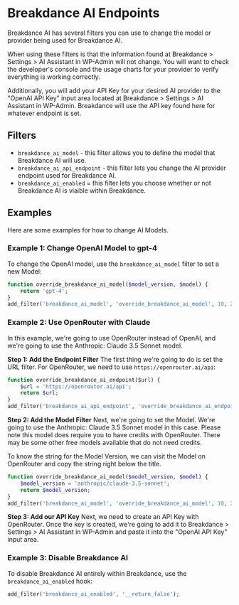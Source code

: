 
Breakdance AI Endpoints
===
Breakdance AI has several filters you can use to change the model or provider being used for Breakdance AI. 

When using these filters is that the information found at Breakdance > Settings > AI Assistant in WP-Admin will not change. You will want to check the developer's console and the usage charts for your provider to verify everything is working correctly. 

Additionally, you will add your API Key for your desired AI provider to the "OpenAI API Key" input area located at Breakdance > Settings > AI Assistant in WP-Admin. Breakdance will use the API key found here for whatever endpoint is set.

## Filters
- `breakdance_ai_model` - this filter allows you to define the model that Breakdance AI will use.
- `breakdance_ai_api_endpoint` - this filter lets you change the AI provider endpoint used for Breakdance AI. 
- `breakdance_ai_enabled` = this filter lets you choose whether or not Breakdance AI is viaible within Breakdance. 

## Examples
Here are some examples for how to change AI Models. 

### Example 1: Change OpenAI Model to gpt-4
To change the OpenAI model, use the `breakdance_ai_model` filter to set a new Model: 

```php
function override_breakdance_ai_model($model_version, $model) {
    return 'gpt-4';
}
add_filter('breakdance_ai_model', 'override_breakdance_ai_model', 10, 2);
```

### Example 2: Use OpenRouter with Claude
In this example, we're going to use OpenRouter instead of OpenAI, and we're going to use the Anthropic: Claude 3.5 Sonnet model. 

**Step 1: Add the Endpoint Filter**
The first thing we're going to do is set the URL filter. For OpenRouter, we need to use `https://openrouter.ai/api`:


```php
function override_breakdance_ai_endpoint($url) {
    $url = 'https://openrouter.ai/api';
    return $url;
}
add_filter('breakdance_ai_api_endpoint', 'override_breakdance_ai_endpoint');
```

**Step 2: Add the Model Filter**
Next, we're going to set the Model. We're going to use the Anthropic: Claude 3.5 Sonnet model in this case. Please note this model does require you to have credits with OpenRouter. There may be some other free models available that do not need credits. 

To know the string for the Model Version, we can visit the Model on OpenRouter and copy the string right below the title.

```php
function override_breakdance_ai_model($model_version, $model) {
    $model_version = 'anthropic/claude-3.5-sonnet';
    return $model_version;
}
add_filter('breakdance_ai_model', 'override_breakdance_ai_model', 10, 2);
```

**Step 3: Add our API Key**
Next, we need to create an API Key with OpenRouter. Once the key is created, we're going to add it to Breakdance > Settings > AI Assistant in WP-Admin and paste it into the "OpenAI API Key" input area.

### Example 3: Disable Breakdance AI
To disable Breakdance AI entirely within Breakdance, use the `breakdance_ai_enabled` hook: 

```php
add_filter('breakdance_ai_enabled', '__return_false');
```